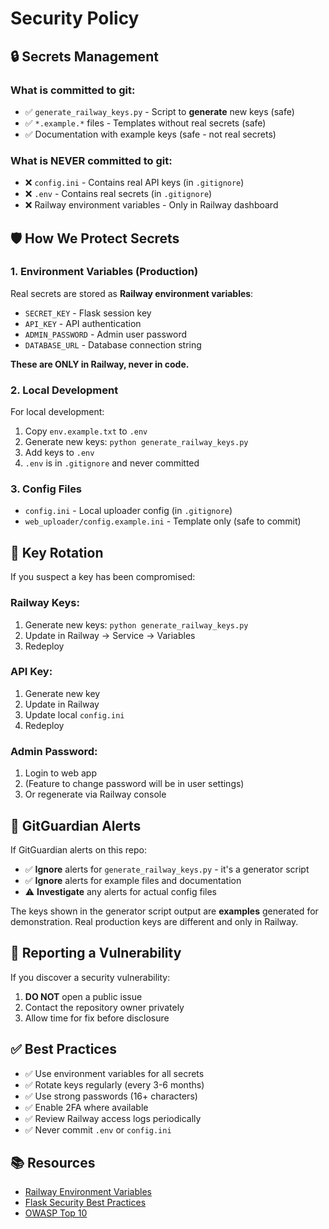 # Security Policy

## 🔒 Secrets Management

### What is committed to git:
- ✅ `generate_railway_keys.py` - Script to **generate** new keys (safe)
- ✅ `*.example.*` files - Templates without real secrets (safe)
- ✅ Documentation with example keys (safe - not real secrets)

### What is NEVER committed to git:
- ❌ `config.ini` - Contains real API keys (in `.gitignore`)
- ❌ `.env` - Contains real secrets (in `.gitignore`)
- ❌ Railway environment variables - Only in Railway dashboard

## 🛡️ How We Protect Secrets

### 1. Environment Variables (Production)
Real secrets are stored as **Railway environment variables**:
- `SECRET_KEY` - Flask session key
- `API_KEY` - API authentication
- `ADMIN_PASSWORD` - Admin user password
- `DATABASE_URL` - Database connection string

**These are ONLY in Railway, never in code.**

### 2. Local Development
For local development:
1. Copy `env.example.txt` to `.env`
2. Generate new keys: `python generate_railway_keys.py`
3. Add keys to `.env`
4. `.env` is in `.gitignore` and never committed

### 3. Config Files
- `config.ini` - Local uploader config (in `.gitignore`)
- `web_uploader/config.example.ini` - Template only (safe to commit)

## 🔑 Key Rotation

If you suspect a key has been compromised:

### Railway Keys:
1. Generate new keys: `python generate_railway_keys.py`
2. Update in Railway → Service → Variables
3. Redeploy

### API Key:
1. Generate new key
2. Update in Railway
3. Update local `config.ini`
4. Redeploy

### Admin Password:
1. Login to web app
2. (Feature to change password will be in user settings)
3. Or regenerate via Railway console

## 📝 GitGuardian Alerts

If GitGuardian alerts on this repo:
- ✅ **Ignore** alerts for `generate_railway_keys.py` - it's a generator script
- ✅ **Ignore** alerts for example files and documentation
- ⚠️ **Investigate** any alerts for actual config files

The keys shown in the generator script output are **examples** generated for demonstration. Real production keys are different and only in Railway.

## 🚨 Reporting a Vulnerability

If you discover a security vulnerability:
1. **DO NOT** open a public issue
2. Contact the repository owner privately
3. Allow time for fix before disclosure

## ✅ Best Practices

- ✅ Use environment variables for all secrets
- ✅ Rotate keys regularly (every 3-6 months)
- ✅ Use strong passwords (16+ characters)
- ✅ Enable 2FA where available
- ✅ Review Railway access logs periodically
- ✅ Never commit `.env` or `config.ini`

## 📚 Resources

- [Railway Environment Variables](https://docs.railway.app/develop/variables)
- [Flask Security Best Practices](https://flask.palletsprojects.com/en/latest/security/)
- [OWASP Top 10](https://owasp.org/www-project-top-ten/)

